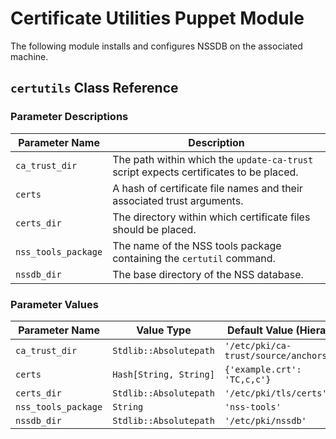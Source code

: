 # Certificate Utilities Puppet Module

The following module installs and configures NSSDB on the associated machine.

## `certutils` Class Reference

### Parameter Descriptions

| Parameter Name      | Description                                                                           |
|---------------------|---------------------------------------------------------------------------------------|
| `ca_trust_dir`      | The path within which the `update-ca-trust` script expects certificates to be placed. |
| `certs`             | A hash of certificate file names and their associated trust arguments.                |
| `certs_dir`         | The directory within which certificate files should be placed.                        |
| `nss_tools_package` | The name of the NSS tools package containing the `certutil` command.                  |
| `nssdb_dir`         | The base directory of the NSS database.                                               |

### Parameter Values

| Parameter Name      | Value Type             | Default Value (Hiera)                |
|---------------------|------------------------|--------------------------------------|
| `ca_trust_dir`      | `Stdlib::Absolutepath` | `'/etc/pki/ca-trust/source/anchors'` |
| `certs`             | `Hash[String, String]` | `{'example.crt': 'TC,c,c'}`          |
| `certs_dir`         | `Stdlib::Absolutepath` | `'/etc/pki/tls/certs'`               |
| `nss_tools_package` | `String`               | `'nss-tools'`                        |
| `nssdb_dir`         | `Stdlib::Absolutepath` | `'/etc/pki/nssdb'`                   |
